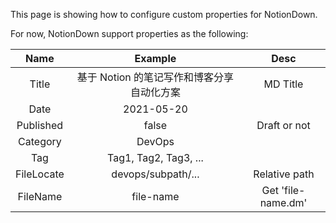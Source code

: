 
This page is showing how to configure custom properties for NotionDown.

For now, NotionDown support properties as the following:

Name | Example | Desc
:---: | :---: | :---:
Title | 基于 Notion 的笔记写作和博客分享自动化方案 | MD Title
Date | 2021-05-20 | 
Published | false | Draft or not
Category | DevOps | 
Tag | Tag1, Tag2, Tag3, ... | 
FileLocate | devops/subpath/... | Relative path
FileName | file-name | Get 'file-name.dm'




<!-- Generated by NotionPageWriter
notion-down.version = 0.0.1
notion-down.revision = b'498c3d8'
-->